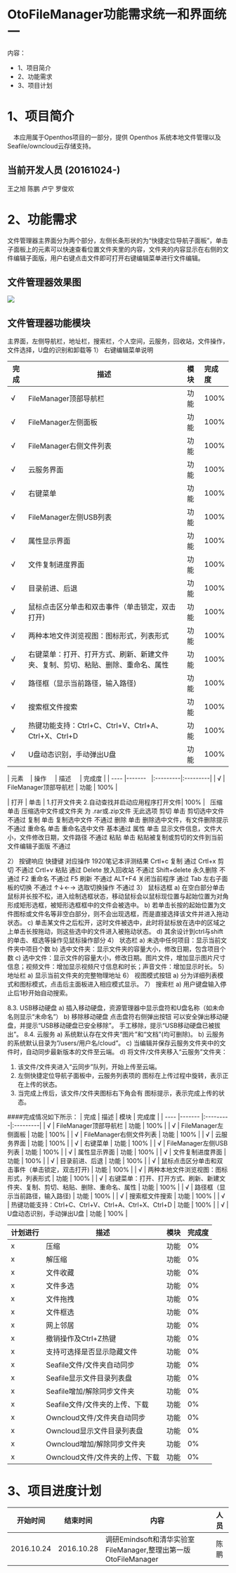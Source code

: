 # OtoFileManager功能需求统一和界面统一

内容：

* 1、项目简介
* 2、功能需求
* 3、项目计划

# 1、项目简介
　本应用属于Openthos项目的一部分，提供 Openthos 系统本地文件管理以及Seafile/owncloud云存储支持。

## 当前开发人员 (20161024-)
  王之旭 陈鹏 卢宁 罗俊欢 
 
# 2、功能需求

文件管理器主界面分为两个部分，左侧长条形状的为“快捷定位导航子面板”，单击子面板上的元素可以快速查看位置文件夹里的内容，文件夹的内容显示在右侧的文件编辑子面版，用户右键点击文件即可打开右键编辑菜单进行文件编辑。

## 文件管理器效果图

![](../master/pic/filemanager.png)
## 文件管理器功能模块

主界面，左侧导航栏，地址栏，搜索栏，个人空间，云服务，回收站，文件操作，文件选择，U盘的识别和卸载等
1）	右键编辑菜单说明

| 完成     | 描述     | 模块     | 完成度 |
| ---- |-------    |:---------|:---------| 
| √     | FileManager顶部导航栏                                                          | 功能     | 100% |
| √     | FileManager左侧面板                                                            | 功能     | 100% |
| √     | FileManager右侧文件列表                                                         | 功能     | 100% |
| √     | 云服务界面                                                                      | 功能     | 100% |
| √     | 右键菜单                                                                        | 功能     | 100% |
| √     | FileManager左侧USB列表                                                          | 功能     | 100% |
| √     | 属性显示界面                                                                     | 功能     | 100% |
| √     | 文件复制进度界面                                                                  | 功能     | 100% |
| √     | 目录前进、后退                                                                    | 功能     | 100% |
| √     | 鼠标点击区分单击和双击事件（单击锁定，双击打开)                                        | 功能     | 100% |
| √     | 两种本地文件浏览视图：图标形式，列表形式                                              | 功能     | 100% |
| √     | 右键菜单：打开、打开方式、刷新、新建文件夹、复制、剪切、粘贴、删除、重命名、属性             | 功能     | 100% |
| √     | 路径框（显示当前路径，输入路径)                                                      | 功能     | 100% |
| √     | 搜索框文件搜索                                                                     | 功能     | 100% |
| √     | 热键功能支持：Ctrl+C、Ctrl+V、Ctrl+A、Ctrl+X、Ctrl+D                                | 功能     | 100% |
| √     | U盘动态识别，手动弹出U盘                                                            | 功能     | 100% |



| 元素     | 操作     | 描述     | 完成度 |
| ---- |-------    |:---------|:---------|
| √     | FileManager顶部导航栏  | 功能     | 100% |

| 打开 | 单击 | 1.打开文件夹 2.自动查找并启动应用程序打开文件| 100% |
 
压缩	单击	压缩选中文件或文件夹 为 .rar或.zip文件	无此选项
剪切	单击	剪切选中文件	不通过
复制	单击	复制选中文件	不通过
删除	单击	删除选中文件，有文件删除提示	不通过
重命名	单击	重命名选中文件	基本通过
属性	单击	显示文件信息，文件大小，文件修改日期，文件路径	不通过
粘贴	单击	粘贴被复制或剪切的文件到当前文件编辑子面版	不通过

2）	按键响应
快捷键	对应操作	1920笔记本评测结果
Crtl+c	复制	通过
Crtl+x	剪切	不通过
Crtl+v	粘贴	通过
Delete	放入回收站	不通过
Shift+delete	永久删除	不通过
F2	重命名	不通过
F5	刷新	不通过
ALT+F4	关闭当前程序	通过
Tab	左右子面板的切换	不通过
↑↓←→	选取切换操作	不通过
3）	鼠标选框
a)	在空白部分单击鼠标并长按不松，进入绘制选框状态，移动鼠标会以鼠标现位置与起始位置为对角形成矩形选框，被矩形选框框中的文件会被选中。
b)	若单击长按的起始位置为文件图标或文件名等非空白部分，则不会出现选框，而是直接选择该文件并进入拖动状态。
c)	单击某文件之后松开，这时文件被选中，此时将鼠标放在选中的区域之上单击长按拖动，则这些选中的文件进入被拖动状态。
d)	其余设计到ctrl与shift的单击、框选等操作见鼠标操作部分
4）	状态栏
a)	未选中任何项目：显示当前文件夹中项目个数
b)	选中文件夹：显示文件夹的容量大小，修改日期，包含项目个数
c)	选中文件：显示文件的容量大小，修改日期。图片文件，增加显示图片尺寸信息；视频文件：增加显示视频尺寸信息和时长；声音文件：增加显示时长。
5）	地址栏
a)	显示当前文件夹的完整物理地址
6）	视图模式按钮
a)	分为详细列表模式和图标模式，点击后主面板进入相应模式显示。
7）	搜索栏
a)	用户键盘输入停止后1秒开始自动搜索。

8.3.	USB移动硬盘
a)	插入移动硬盘，资源管理器中显示盘符和U盘名称（如未命名则显示“未命名”）
b)	移除移动硬盘
点击盘符右侧弹出按钮 可以安全弹出移动硬盘，并提示“USB移动硬盘已安全移除”。
手工移除，提示“USB移动硬盘已被拔出”。
8.4.	云服务
a)	系统默认存在文件夹“图片”和“文档”(均可删除)。
b)	云服务的系统默认目录为”/users/用户名/cloud”。
c)	当编辑并保存云服务文件夹中的文件时，自动同步最新版本的文件至云端。
d)	将文件/文件夹移入“云服务”文件夹：
1.	该文件/文件夹进入“云同步”队列，开始上传至云端。
2.	左侧快捷定位导航子面板中，云服务列表项的   图标在上传过程中旋转，表示正在上传的状态。
3.	当完成上传后，该文件/文件夹图标右下角会有   图标提示，表示完成上传的状态。 


####完成情况如下所示：
| 完成     | 描述     | 模块     | 完成度 |
| ---- |-------    |:---------|:---------| 
| √     | FileManager顶部导航栏                                                          | 功能     | 100% |
| √     | FileManager左侧面板                                                            | 功能     | 100% |
| √     | FileManager右侧文件列表                                                         | 功能     | 100% |
| √     | 云服务界面                                                                      | 功能     | 100% |
| √     | 右键菜单                                                                        | 功能     | 100% |
| √     | FileManager左侧USB列表                                                          | 功能     | 100% |
| √     | 属性显示界面                                                                     | 功能     | 100% |
| √     | 文件复制进度界面                                                                  | 功能     | 100% |
| √     | 目录前进、后退                                                                    | 功能     | 100% |
| √     | 鼠标点击区分单击和双击事件（单击锁定，双击打开)                                        | 功能     | 100% |
| √     | 两种本地文件浏览视图：图标形式，列表形式                                              | 功能     | 100% |
| √     | 右键菜单：打开、打开方式、刷新、新建文件夹、复制、剪切、粘贴、删除、重命名、属性             | 功能     | 100% |
| √     | 路径框（显示当前路径，输入路径)                                                      | 功能     | 100% |
| √     | 搜索框文件搜索                                                                     | 功能     | 100% |
| √     | 热键功能支持：Ctrl+C、Ctrl+V、Ctrl+A、Ctrl+X、Ctrl+D                                | 功能     | 100% |
| √     | U盘动态识别，手动弹出U盘                                                            | 功能     | 100% |


| 计划进行     | 描述     | 模块     | 完成度 |
| ---- |-------    |:---------|:---------| 
| x     | 压缩                                                                              | 功能     |   0% |
| x     | 解压缩                                                                            | 功能     |   0% |
| x     | 文件收藏                                                                           | 功能     |   0% |
| x     | 文件多选                                                                           | 功能     |   0% |
| x     | 文件拖拽                                                                           | 功能     |   0% |
| x     | 文件框选                                                                           | 功能     |   0% |
| x     | 网上邻居                                                                           | 功能     |   0% |
| x     | 撤销操作及Ctrl+Z热键                                                                | 功能     |   0% |
| x     | 支持可选择是否显示隐藏文件                                                            | 功能     |   0% |
| x     | Seafile文件/文件夹自动同步                                                           | 功能     |   0% |
| x     | Seafile显示文件目录列表盘                                                            | 功能     |   0% |
| x     | Seafile增加/解除同步文件夹                                                           | 功能     |   0% |
| x     | Seafile文件/文件夹的上传、下载                                                        | 功能     |   0% |
| x     | Owncloud文件/文件夹自动同步                                                          | 功能     |   0% |
| x     | Owncloud显示文件目录列表盘                                                           | 功能     |   0% |
| x     | Owncloud增加/解除同步文件夹                                                          | 功能     |   0% |
| x     | Owncloud文件/文件夹的上传、下载                                                       | 功能     |   0% |


# 3、项目进度计划

| 开始时间  | 结束时间  | 内容 | 人员|
| ---- |------- |-------|:---------|
|2016.10.24| 2016.10.28|调研Emindsoft和清华实验室FileManager,整理出第一版OtoFileManager|陈鹏|
